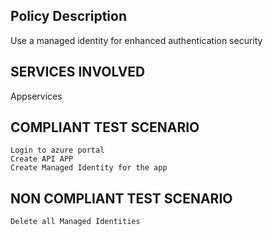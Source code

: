 
## Policy Description
Use a managed identity for enhanced authentication security

## SERVICES INVOLVED
 Appservices

## COMPLIANT TEST SCENARIO
    Login to azure portal
    Create API APP
    Create Managed Identity for the app

## NON COMPLIANT TEST SCENARIO
    Delete all Managed Identities



